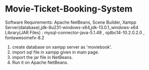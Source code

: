 # Movie-Ticket-Booking-System

Software Requirements: Apache NetBeans, Scene Builder, Xampp Server(database),jdk-8u231-windows-x64,jdk-13.0.1_windows-x64
Library(JAR Files) : mysql-connector-java-5.1.48 , ojdbc14-10.2.0.2.0 , fontawesomefx-8.2

1. create database on xampp server as 'moviebook'.
2. import sql file in xampp given in main page.
3. import the jar file in NetBeans.
4. Run it on Apache NetBeans.

   

